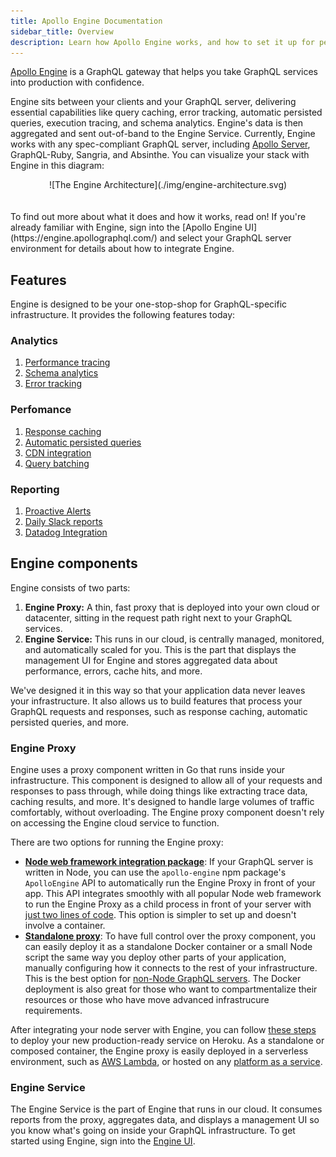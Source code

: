 ```yaml
---
title: Apollo Engine Documentation
sidebar_title: Overview
description: Learn how Apollo Engine works, and how to set it up for performance monitoring, error tracking, and more.
---
```


[Apollo Engine](https://www.apollographql.com/engine/) is a GraphQL gateway that helps you take GraphQL services into production with confidence.

Engine sits between your clients and your GraphQL server, delivering essential capabilities like query caching, error tracking, automatic persisted queries, execution tracing, and schema analytics. Engine's data is then aggregated and sent out-of-band to the Engine Service. Currently, Engine works with any spec-compliant GraphQL server, including [Apollo Server](https://www.apollographql.com/docs/apollo-server/), GraphQL-Ruby, Sangria, and Absinthe. You can visualize your stack with Engine in this diagram:

<div style="text-align:center">
![The Engine Architecture](./img/engine-architecture.svg)
</div>
<br></br>
To find out more about what it does and how it works, read on! If you're already familiar with Engine, sign into the [Apollo Engine UI](https://engine.apollographql.com/) and select your GraphQL server environment for details about how to integrate Engine.

<h2 id="features">Features</h2>

Engine is designed to be your one-stop-shop for GraphQL-specific infrastructure. It provides the following features today:

<h3 id="analytics">Analytics</h3>

1. [Performance tracing](./performance.html)
1. [Schema analytics](./schema-analytics.html)
1. [Error tracking](./error-tracking.html)

<h3 id="performance">Perfomance</h3>

1. [Response caching](./caching.html)
1. [Automatic persisted queries](./auto-persisted-queries.html)
1. [CDN integration](./cdn.html)
1. [Query batching](./query-batching.html)

<h3 id="reporting">Reporting</h3>

1. [Proactive Alerts](./alerts.html)
1. [Daily Slack reports](./reports.html)
1. [Datadog Integration](./datadog.html)

<h2 id="components">Engine components</h2>

Engine consists of two parts:

1. **Engine Proxy:** A thin, fast proxy that is deployed into your own cloud or datacenter, sitting in the request path right next to your GraphQL services.
2. **Engine Service:** This runs in our cloud, is centrally managed, monitored, and automatically scaled for you. This is the part that displays the management UI for Engine and stores aggregated data about performance, errors, cache hits, and more.

We've designed it in this way so that your application data never leaves your infrastructure. It also allows us to build features that process your GraphQL requests and responses, such as response caching, automatic persisted queries, and more.

<h3 id="engine-proxy">Engine Proxy</h3>

Engine uses a proxy component written in Go that runs inside your infrastructure. This component is designed to allow all of your requests and responses to pass through, while doing things like extracting trace data, caching results, and more. It's designed to handle large volumes of traffic comfortably, without overloading. The Engine proxy component doesn't rely on accessing the Engine cloud service to function.

There are two options for running the Engine proxy:

- [**Node web framework integration package**](./setup-node.html): If your GraphQL server is written in Node, you can use the `apollo-engine` npm package's `ApolloEngine` API to automatically run the Engine Proxy in front of your app. This API integrates smoothly with all popular Node web framework to run the Engine Proxy as a child process in front of your server with [just two lines of code](./setup-node.html). This option is simpler to set up and doesn't involve a container.
- [**Standalone proxy**](./setup-standalone.html): To have full control over the proxy component, you can easily deploy it as a standalone Docker container or a small Node script the same way you deploy other parts of your application, manually configuring how it connects to the rest of your infrastructure. This is the best option for [non-Node GraphQL servers](./setup-standalone.html). The Docker deployment is also great for those who want to compartmentalize their resources or those who have move advanced infrastrucure requirements.

After integrating your node server with Engine, you can follow [these steps](./setup-heroku.html) to deploy your new production-ready service on Heroku. As a standalone or composed container, the Engine proxy is easily deployed in a serverless environment, such as [AWS Lambda](./setup-lambda.html), or hosted on any [platform as a service](./setup-virtual.html).

<h3 id="engine-service">Engine Service</h3>

The Engine Service is the part of Engine that runs in our cloud. It consumes reports from the proxy, aggregates data, and displays a management UI so you know what's going on inside your GraphQL infrastructure. To get started using Engine, sign into the [Engine UI](https://engine.apollographql.com).
